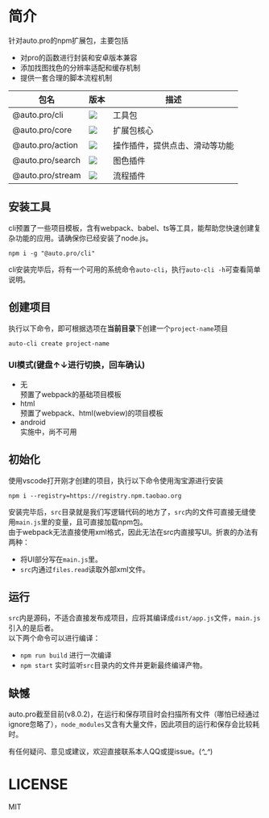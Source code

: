# 简介
针对auto.pro的npm扩展包，主要包括
- 对pro的函数进行封装和安卓版本兼容
- 添加找图找色的分辨率适配和缓存机制
- 提供一套合理的脚本流程机制

包名 | 版本 |  描述  
-|-|-
@auto.pro/cli | ![](https://img.shields.io/npm/v/@auto.pro/cli.svg) | 工具包 |
@auto.pro/core | ![](https://img.shields.io/npm/v/@auto.pro/core.svg) | 扩展包核心 |
@auto.pro/action | ![](https://img.shields.io/npm/v/@auto.pro/action.svg) | 操作插件，提供点击、滑动等功能 |
@auto.pro/search | ![](https://img.shields.io/npm/v/@auto.pro/search.svg) | 图色插件 |
@auto.pro/stream | ![](https://img.shields.io/npm/v/@auto.pro/stream.svg) | 流程插件 |

## 安装工具
cli预置了一些项目模板，含有webpack、babel、ts等工具，能帮助您快速创建复杂功能的应用。请确保你已经安装了node.js。
```
npm i -g "@auto.pro/cli"
```
cli安装完毕后，将有一个可用的系统命令```auto-cli```，执行```auto-cli -h```可查看简单说明。

## 创建项目

执行以下命令，即可根据选项在**当前目录**下创建一个```project-name```项目
```
auto-cli create project-name
```
### UI模式(键盘↑↓进行切换，回车确认)
- 无  
预置了webpack的基础项目模板  
- html  
预置了webpack、html(webview)的项目模板  
- android  
实施中，尚不可用 

## 初始化
使用vscode打开刚才创建的项目，执行以下命令使用淘宝源进行安装
```
npm i --registry=https://registry.npm.taobao.org
```

安装完毕后，```src```目录就是我们写逻辑代码的地方了，```src```内的文件可直接无缝使用```main.js```里的变量，且可直接加载npm包。  
由于webpack无法直接使用xml格式，因此无法在src内直接写UI。折衷的办法有两种：
- 将UI部分写在```main.js```里。
- ```src```内通过```files.read```读取外部xml文件。

## 运行
```src```内是源码，不适合直接发布成项目，应将其编译成```dist/app.js```文件，```main.js```引入的是后者。  
以下两个命令可以进行编译：
- ```npm run build``` 进行一次编译
- ```npm start``` 实时监听```src```目录内的文件并更新最终编译产物。

## 缺憾
auto.pro截至目前(v8.0.2)，在运行和保存项目时会扫描所有文件（哪怕已经通过ignore忽略了），```node_modules```又含有大量文件，因此项目的运行和保存会比较耗时。

有任何疑问、意见或建议，欢迎直接联系本人QQ或提issue。(*^_^*)

# LICENSE
MIT

